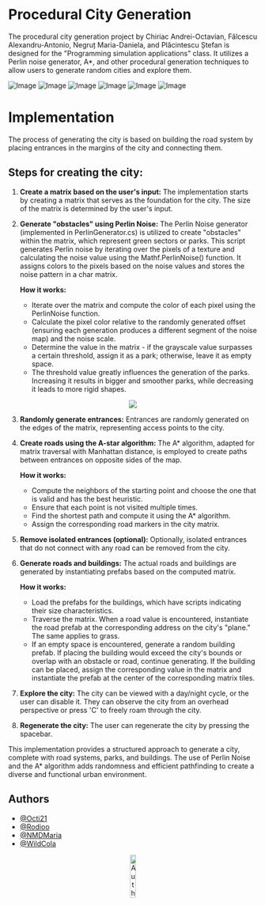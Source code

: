 
# Procedural City Generation


The procedural city generation project by Chiriac Andrei-Octavian, Fălcescu Alexandru-Antonio, Negruț Maria-Daniela, and Plăcintescu Ștefan is designed for the "Programming simulation applications" class. It utilizes a Perlin noise generator, A*, and other procedural generation techniques to allow users to generate random cities and explore them.

![Image](https://i.gyazo.com/bfe72eb1ede24310a8820ada5975362f.png)
![Image](https://i.gyazo.com/baff8c3fb0ac36337e8fa1c45c473a78.png)
![Image](https://i.gyazo.com/6370ca46d5204e5acc9a61c760139604.png)
![Image](https://i.gyazo.com/7e2ebc5290bd691ac8a380ebe7d8e2d6.png)
![Image](https://i.gyazo.com/61ee52b59ab0b93cb15932430b8cbe3f.png)
![Image](https://i.gyazo.com/6ae9cbe4af5a1496e3a4c729ceff954c.png)

# Implementation

The process of generating the city is based on building the road system by placing entrances in the margins of the city and connecting them.

## Steps for creating the city:

1. **Create a matrix based on the user's input:** The implementation starts by creating a matrix that serves as the foundation for the city. The size of the matrix is determined by the user's input.

2. **Generate "obstacles" using Perlin Noise:** The Perlin Noise generator (implemented in PerlinGenerator.cs) is utilized to create "obstacles" within the matrix, which represent green sectors or parks. This script generates Perlin noise by iterating over the pixels of a texture and calculating the noise value using the Mathf.PerlinNoise() function. It assigns colors to the pixels based on the noise values and stores the noise pattern in a char matrix.

   **How it works:**
   - Iterate over the matrix and compute the color of each pixel using the PerlinNoise function.
   - Calculate the pixel color relative to the randomly generated offset (ensuring each generation produces a different segment of the noise map) and the noise scale.
   - Determine the value in the matrix - if the grayscale value surpasses a certain threshold, assign it as a park; otherwise, leave it as empty space.
   - The threshold value greatly influences the generation of the parks. Increasing it results in bigger and smoother parks, while decreasing it leads to more rigid shapes.
<div align="center">
  <img src="https://i.gyazo.com/7d265bafe3647b83329cb58e95eb07ff.png">
</div>

3. **Randomly generate entrances:** Entrances are randomly generated on the edges of the matrix, representing access points to the city.

4. **Create roads using the A-star algorithm:** The A* algorithm, adapted for matrix traversal with Manhattan distance, is employed to create paths between entrances on opposite sides of the map.

   **How it works:**
   - Compute the neighbors of the starting point and choose the one that is valid and has the best heuristic.
   - Ensure that each point is not visited multiple times.
   - Find the shortest path and compute it using the A* algorithm.
   - Assign the corresponding road markers in the city matrix.

5. **Remove isolated entrances (optional):** Optionally, isolated entrances that do not connect with any road can be removed from the city.

6. **Generate roads and buildings:** The actual roads and buildings are generated by instantiating prefabs based on the computed matrix.

   **How it works:**
   - Load the prefabs for the buildings, which have scripts indicating their size characteristics.
   - Traverse the matrix. When a road value is encountered, instantiate the road prefab at the corresponding address on the city's "plane." The same applies to grass.
   - If an empty space is encountered, generate a random building prefab. If placing the building would exceed the city's bounds or overlap with an obstacle or road, continue generating. If the building can be placed, assign the corresponding value in the matrix and instantiate the prefab at the center of the corresponding matrix tiles.

7. **Explore the city:** The city can be viewed with a day/night cycle, or the user can disable it. They can observe the city from an overhead perspective or press 'C' to freely roam through the city.

8. **Regenerate the city:** The user can regenerate the city by pressing the spacebar.

This implementation provides a structured approach to generate a city, complete with road systems, parks, and buildings. The use of Perlin Noise and the A* algorithm adds randomness and efficient pathfinding to create a diverse and functional urban environment.


## Authors

- [@Octi21](https://github.com/Octi21)
- [@Rodioo](https://github.com/Rodioo)
- [@NMDMaria](https://github.com/NMDMaria)
- [@WildCola](https://github.com/WildCola)

<div align="center">
  <img src="https://i.imgur.com/wMzXnvw.png" alt="Authors" width="15%" height="15%">
</div>








